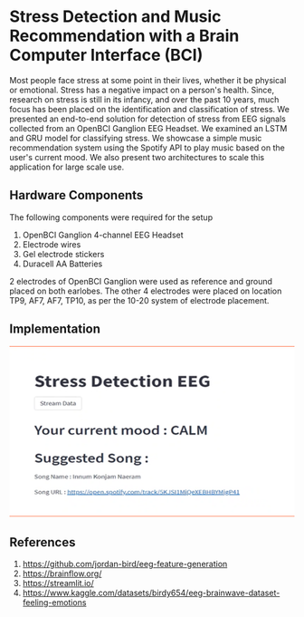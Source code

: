 # Stress Detection and Music Recommendation with a Brain Computer Interface (BCI)
Most people face stress at some point in their lives, whether it be physical or emotional. Stress has a negative impact on a person's health. Since, research on stress is still in its infancy, and over the past 10 years, much focus has been placed on the identification and classification of stress. We presented an end-to-end solution for detection of stress from EEG signals collected from an OpenBCI Ganglion EEG Headset. We examined an LSTM and GRU model for classifying stress. We showcase a simple music recommendation system using the Spotify API to play music based on the user's current mood. We also present two architectures to scale this application for large scale use.

## Hardware Components
The following components were required for the setup 
1. OpenBCI Ganglion 4-channel EEG Headset
2. Electrode wires
3. Gel electrode stickers
4. Duracell AA Batteries

2 electrodes of OpenBCI Ganglion were used as reference and ground placed on both earlobes. The other 4 electrodes were placed on location TP9, AF7, AF7, TP10, as per the 10-20 system of electrode placement. 

## Implementation
![UI](./assets/implementation.png)

## References
1. https://github.com/jordan-bird/eeg-feature-generation
2. https://brainflow.org/
3. https://streamlit.io/
4. https://www.kaggle.com/datasets/birdy654/eeg-brainwave-dataset-feeling-emotions




